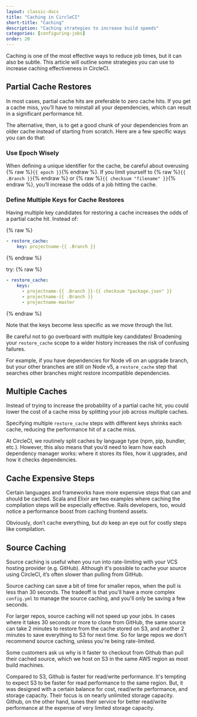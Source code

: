 ```yaml
---
layout: classic-docs
title: "Caching in CircleCI"
short-title: "Caching"
description: "Caching strategies to increase build speeds"
categories: [configuring-jobs]
order: 20
---
```


Caching is one of the most effective ways to reduce job times, but it can also be subtle. This article will outline some strategies you can use to increase caching effectiveness in CircleCI.

## Partial Cache Restores

In most cases, partial cache hits are preferable to zero cache hits. If you get a cache miss, you’ll have to reinstall all your dependencies, which can result in a significant performance hit.

The alternative, then, is to get a good chunk of your dependencies from an older cache instead of starting from scratch. Here are a few specific ways you can do that:

### Use Epoch Wisely

When defining a unique identifier for the cache, be careful about overusing {% raw %}`{{ epoch }}`{% endraw %}. If you limit yourself to {% raw %}`{{ .Branch }}`{% endraw %} or {% raw %}`{{ checksum "filename" }}`{% endraw %}, you’ll increase the odds of a job hitting the cache.

### Define Multiple Keys for Cache Restores

Having multiple key candidates for restoring a cache increases the odds of a partial cache hit. Instead of:

{% raw %}
```YAML
- restore_cache:
    key: projectname-{{ .Branch }}
```
{% endraw %}

try:
{% raw %}
```YAML
- restore_cache:
    keys:
      - projectname-{{ .Branch }}-{{ checksum "package.json" }}
      - projectname-{{ .Branch }}
      - projectname-master
```
{% endraw %}

Note that the keys become less specific as we move through the list.

Be careful not to go overboard with multiple key candidates! Broadening your `restore_cache` scope to a wider history increases the risk of confusing failures.

For example, if you have dependencies for Node v6 on an upgrade branch, but your other branches are still on Node v5, a `restore_cache` step that searches other branches might restore incompatible dependencies.

## Multiple Caches

Instead of trying to increase the probability of a partial cache hit, you could lower the cost of a cache miss by splitting your job across multiple caches.

Specifying multiple `restore_cache` steps with different keys shrinks each cache, reducing the performance hit of a cache miss.

At CircleCI, we routinely split caches by language type (npm, pip, bundler, etc.). However, this also means that you’d need to learn how each dependency manager works: where it stores its files, how it upgrades, and how it checks dependencies.

## Cache Expensive Steps

Certain languages and frameworks have more expensive steps that can and should be cached. Scala and Elixir are two examples where caching the compilation steps will be especially effective. Rails developers, too, would notice a performance boost from caching frontend assets.

Obviously, don’t cache everything, but _do_ keep an eye out for costly steps like compilation.

## Source Caching

Source caching is useful when you run into rate-limiting with your VCS hosting provider (e.g. GitHub). Although it's possible to cache your source using CircleCI, it’s often slower than pulling from GitHub.

Source caching can save a bit of time for smaller repos, when the pull is less than 30 seconds. The tradeoff is that you'll have a more complex `config.yml` to manage the source caching, and you'll only be saving a few seconds.

For larger repos, source caching will not speed up your jobs. In cases where it takes 30 seconds or more to clone from GitHub, the same source can take 2 minutes to restore from the cache stored on S3, and another 2 minutes to save everything to S3 for next time. So for large repos we don't recommend source caching, unless you're being rate-limited.

Some customers ask us why is it faster to checkout from Github than pull their cached source, which we host on S3 in the same AWS region as most build machines.

Compared to S3, Github is faster for read/write performance.  It's tempting to expect S3 to be faster for read performance to the same region.  But, it was designed with a certain balance for cost, read/write performance, and storage capacity.  Their focus is on nearly unlimited storage capacity.  Github, on the other hand, tunes their service for better read/write performance at the expense of very limited storage capacity.
